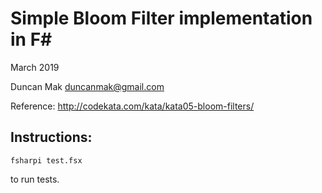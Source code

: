 # Simple Bloom Filter implementation in F#

March 2019

Duncan Mak <duncanmak@gmail.com>

Reference: http://codekata.com/kata/kata05-bloom-filters/

## Instructions:

```
fsharpi test.fsx
```

to run tests.

